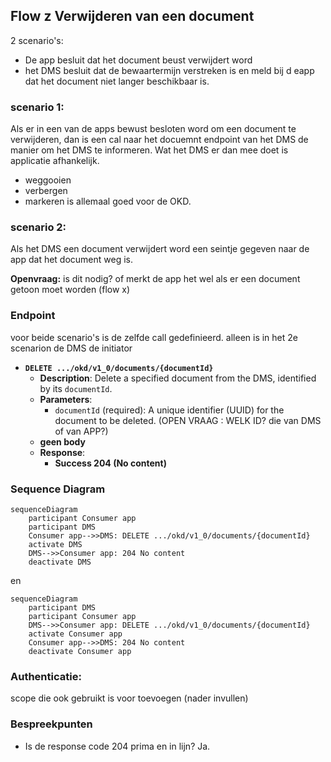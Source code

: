 ## Flow z Verwijderen van een document

2 scenario's:
* De app besluit dat het document beust verwijdert word
* het DMS besluit dat de bewaartermijn verstreken is en meld bij d eapp dat het document niet langer beschikbaar is.


### scenario 1:
Als er in een van de apps bewust besloten word om een document te verwijderen, dan is een cal naar het docuemnt endpoint van het DMS de manier om het DMS te informeren. Wat het DMS er dan mee doet is applicatie afhankelijk. 
* weggooien
* verbergen
* markeren
is allemaal goed voor de OKD.

### scenario 2:
Als het DMS een document verwijdert word een seintje gegeven naar de app dat het document weg is.

**Openvraag:** is dit nodig? of merkt de app het wel als er een document getoon moet worden (flow x)


### Endpoint
voor beide scenario's is de zelfde call gedefinieerd. alleen is in het 2e scenarion de DMS de initiator

- **`DELETE .../okd/v1_0/documents/{documentId}`**
  - **Description**: Delete a specified document from the DMS, identified by its `documentId`. 
  - **Parameters**: 
    - `documentId` (required): A unique identifier (UUID) for the document to be deleted. (OPEN VRAAG : WELK ID? die van DMS of van APP?)
  - **geen body**
  - **Response**:
    - **Success 204 (No content)**

### Sequence Diagram

```mermaid
sequenceDiagram
    participant Consumer app
    participant DMS
    Consumer app-->>DMS: DELETE .../okd/v1_0/documents/{documentId}
    activate DMS
    DMS-->>Consumer app: 204 No content
    deactivate DMS
```
en 
```mermaid
sequenceDiagram
    participant DMS
    participant Consumer app
    DMS-->>Consumer app: DELETE .../okd/v1_0/documents/{documentId}
    activate Consumer app
    Consumer app-->>DMS: 204 No content
    deactivate Consumer app
```

### Authenticatie:
scope die ook gebruikt is voor toevoegen (nader invullen)

### Bespreekpunten
- Is de response code 204 prima en in lijn? Ja.
